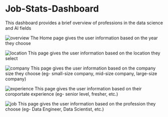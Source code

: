 # Job-Stats-Dashboard
This dashboard provides a brief overview of professions in the data science and AI fields  

![overview](https://github.com/vivdroid242/Job-Stats-Dashboard/assets/56084066/286b6206-d12a-4067-acea-3324de10dac0)
The Home page gives the user information based on the year they choose 

![location](https://github.com/vivdroid242/Job-Stats-Dashboard/assets/56084066/a4565c34-a5b2-4ec3-80e3-2040daec5616)
This page gives the user information based on the location they select

![company ](https://github.com/vivdroid242/Job-Stats-Dashboard/assets/56084066/61098b48-a169-49f4-b1c6-d78baa626f53)
This page gives the user information based on the company size they choose (eg- small-size company, mid-size company, large-size company)

![experience ](https://github.com/vivdroid242/Job-Stats-Dashboard/assets/56084066/e0f7f3d6-abc0-4f4d-a1bf-48ffdf963a32)
This page gives the user information based on their coroportate experience (eg- senior level, fresher, etc.)

![job](https://github.com/vivdroid242/Job-Stats-Dashboard/assets/56084066/aee80229-5c2f-42fe-aa66-fd0c70d58ad7)
This page gives the user information based on the profession they choose (eg- Data Engineer, Data Scientist, etc.)
